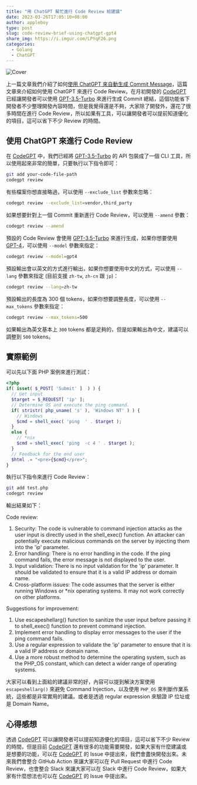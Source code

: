 ```yaml
---
title: "用 ChatGPT 幫忙進行 Code Review 給建議"
date: 2023-03-26T17:05:10+08:00
author: appleboy
type: post
slug: code-review-brief-using-chatgpt-gpt4
share_img: https://i.imgur.com/LPYqF26.png
categories:
  - Golang
  - ChatGPT
---
```


![Cover](https://i.imgur.com/LPYqF26.png)

上一篇文章我們介紹了如何[使用 ChatGPT 來自動生成 Commit Message][1]，這篇文章來介紹如何使用 ChatGPT 來進行 Code Review。在月初開發的 [CodeGPT][2] 已經讓開發者可以使用 [GPT-3.5-Turbo][3] 來進行生成 Commit 總結，這個功能省下開發者不少整理開發內容時間，但是我覺得還是不夠，大家除了開發外，還花了很多時間在進行 Code Review，所以如果有工具，可以讓開發者可以提前知道優化的項目，這可以省下不少 Review 的時間。

[1]:https://blog.wu-boy.com/2023/03/writes-git-commit-messages-using-chatgpt/
[2]:https://github.com/appleboy/CodeGPT
[3]:https://platform.openai.com/docs/models/gpt-3-5

<!--more-->

## 使用 ChatGPT 來進行 Code Review

在 [CodeGPT][2] 中，我們已經將 [GPT-3.5-Turbo][3] 的 API 包裝成了一個 CLI 工具，所以使用起來非常的簡單，只要執行以下指令即可：

```bash
git add your-code-file-path
codegpt review
```

有些檔案你想直接略過，可以使用 `--exclude_list` 參數來忽略：

```bash
codegpt review --exclude_list=vendor,third_party
```

如果想要針對上一個 Commit 重新進行 Code Review，可以使用 `--amend` 參數：

```bash
codegpt review --amend
```

預設的 Code Review 會使用 [GPT-3.5-Turbo][3] 來進行生成，如果你想要使用 [GPT-4][4]，可以使用 `--model` 參數來指定：

```bash
codegpt review --model=gpt4
```

[4]:https://platform.openai.com/docs/models/gpt-4

預設輸出會以英文的方式進行輸出，如果你想要使用中文的方式，可以使用 `--lang` 參數來指定 (目前支援 `zh-tw`, `zh-cn` 跟 `jp`)：

```bash
codegpt review --lang=zh-tw
```

預設輸出的長度為 300 個 tokens，如果你想要調整長度，可以使用 `--max_tokens` 參數來指定：

```bash
codegpt review --max_tokens=500
```

如果輸出為英文基本上 `300` tokens 都是足夠的，但是如果輸出為中文，建議可以調整到 `500` tokens。

## 實際範例

可以先以下面 PHP 案例來進行測試：

```php
<?php
if( isset( $_POST[ 'Submit' ]  ) ) {
  // Get input
  $target = $_REQUEST[ 'ip' ];
  // Determine OS and execute the ping command.
  if( stristr( php_uname( 's' ), 'Windows NT' ) ) {
    // Windows
    $cmd = shell_exec( 'ping  ' . $target );
  }
  else {
    // *nix
    $cmd = shell_exec( 'ping  -c 4 ' . $target );
  }
  // Feedback for the end user
  $html .= "<pre>{$cmd}</pre>";
}
```

執行以下指令來進行 Code Review：

```bash
git add test.php
codegpt review
```

輸出結果如下：

Code review:

1. Security: The code is vulnerable to command injection attacks as the user input is directly used in the shell_exec() function. An attacker can potentially execute malicious commands on the server by injecting them into the 'ip' parameter.
2. Error handling: There is no error handling in the code. If the ping command fails, the error message is not displayed to the user.
3. Input validation: There is no input validation for the 'ip' parameter. It should be validated to ensure that it is a valid IP address or domain name.
4. Cross-platform issues: The code assumes that the server is either running Windows or *nix operating systems. It may not work correctly on other platforms.

Suggestions for improvement:

1. Use escapeshellarg() function to sanitize the user input before passing it to shell_exec() function to prevent command injection.
2. Implement error handling to display error messages to the user if the ping command fails.
3. Use a regular expression to validate the 'ip' parameter to ensure that it is a valid IP address or domain name.
4. Use a more robust method to determine the operating system, such as the PHP_OS constant, which can detect a wider range of operating systems.

大家可以看到上面給的建議非常的好，內容可以提到解決方案使用 `escapeshellarg()` 來避免 Command Injection，以及使用 `PHP_OS` 來判斷作業系統，這些都是非常實用的建議。或者是透過 regular expression 來驗證 IP 位址或是 Domain Name。

## 心得感想

透過 [CodeGPT][2] 可以讓開發者可以提前知道優化的項目，這可以省下不少 Review 的時間，但是目前 [CodeGPT][2] 還有很多的功能需要開發，如果大家有什麼建議或是想要的功能，可以在 [CodeGPT][2] 的 Issue 中提出來，我們會盡快開發出來。未來我們會整合 GitHub Action 來讓大家可以在 Pull Request 中進行 Code Review，也會整合 Slack 來讓大家可以在 Slack 中進行 Code Review，如果大家有什麼想法也可以在 [CodeGPT][2] 的 Issue 中提出來。
